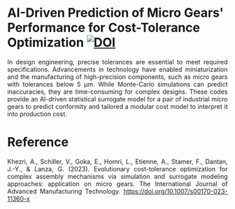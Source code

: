 # 
<h1>AI-Driven Prediction of Micro Gears' Performance for Cost-Tolerance Optimization  <a href="https://zenodo.org/badge/latestdoi/626026336"><img src="https://zenodo.org/badge/626026336.svg" alt="DOI"></a> </h1>

<p align="justify">
In design engineering, precise tolerances are essential to meet required specifications. Advancements in technology have enabled miniaturization and the manufacturing of high-precision components, such as micro gears with tolerances below 5 μm. While Monte-Carlo simulations can predict inaccuracies, they are time-consuming for complex designs. These codes provide an AI-driven statistical surrogate model for a pair of industrial micro gears to predict conformity and tailored a modular cost model to interpret it into production cost.</p>

<h1>Reference </h1>
<p align="justify">
Khezri, A., Schiller, V., Goka, E., Homri, L., Etienne, A., Stamer, F., Dantan, J.-Y., & Lanza, G. (2023). Evolutionary cost-tolerance optimization for complex assembly mechanisms via simulation and surrogate modeling approaches: application on micro gears. The International Journal of Advanced Manufacturing Technology. <a href="https://doi.org/10.1007/s00170-023-11360-x">https://doi.org/10.1007/s00170-023-11360-x</a></p> 


